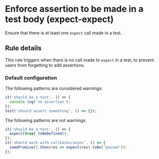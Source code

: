# Enforce assertion to be made in a test body (expect-expect)

Ensure that there is at least one `expect` call made in a test.

## Rule details

This rule triggers when there is no call made to `expect` in a test, to prevent
users from forgetting to add assertions.

### Default configuration

The following patterns are considered warnings:

```js
it('should be a test', () => {
  console.log('no assertion');
});
test('should assert something', () => {});
```

The following patterns are not warnings:

```js
it('should be a test', () => {
  expect(true).toBeDefined();
});
it('should work with callbacks/async', () => {
  somePromise().then(res => expect(res).toBe('passed'));
});
```
